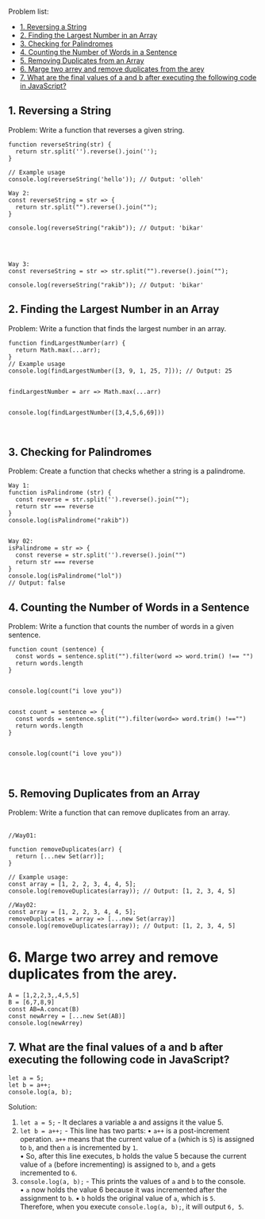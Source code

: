 Problem list:
 - [1. Reversing a String](#1-Reversing-a-String)
 - [2. Finding the Largest Number in an Array](#2-Finding-the-Largest-Number-in-an-Array)
 - [3. Checking for Palindromes](#3-Checking-for-Palindromes)
 - [4. Counting the Number of Words in a Sentence](#4-Counting-the-Number-of-Words-in-a-Sentence)
 - [5. Removing Duplicates from an Array](#5-Removing-Duplicates-from-an-Array)
 - [6. Marge two arrey and remove duplicates from the arey](#6-Marge-two-arrey-and-remove-duplicates-from-the-arey)
 - [7. What are the final values of a and b after executing the following code in JavaScript?](#7-what-are-the-final-values-of-a-and-b-after-executing-the-following-code-in-javascript)
   

## 1. Reversing a String
Problem: Write a function that reverses a given string.
<br>

```
function reverseString(str) {
  return str.split('').reverse().join('');
}

// Example usage
console.log(reverseString('hello')); // Output: 'olleh'

Way 2:
const reverseString = str => {
  return str.split("").reverse().join("");
}

console.log(reverseString("rakib")); // Output: 'bikar'

```
<br>

```

Way 3: 
const reverseString = str => str.split("").reverse().join("");

console.log(reverseString("rakib")); // Output: 'bikar'

```

## 2. Finding the Largest Number in an Array
Problem: Write a function that finds the largest number in an array.
<br>

```
function findLargestNumber(arr) {
  return Math.max(...arr);
}
// Example usage
console.log(findLargestNumber([3, 9, 1, 25, 7])); // Output: 25


findLargestNumber = arr => Math.max(...arr)


console.log(findLargestNumber([3,4,5,6,69]))

```
<br>

## 3. Checking for Palindromes
Problem: Create a function that checks whether a string is a palindrome.
<br>

```
Way 1:
function isPalindrome (str) {
  const reverse = str.split('').reverse().join("");
  return str === reverse
}
console.log(isPalindrome("rakib"))


Way 02: 
isPalindrome = str => {
  const reverse = str.split('').reverse().join("")
  return str === reverse
}
console.log(isPalindrome("lol"))
// Output: false

```


## 4. Counting the Number of Words in a Sentence
Problem: Write a function that counts the number of words in a given sentence.
<br>

```
function count (sentence) {
  const words = sentence.split("").filter(word => word.trim() !== "")
  return words.length
}


console.log(count("i love you"))


const count = sentence => {
  const words = sentence.split("").filter(word=> word.trim() !=="")
  return words.length
} 


console.log(count("i love you"))

```
<br>

## 5. Removing Duplicates from an Array
Problem: Write a function that can remove duplicates from an array. <br>
<br>

```
//Way01:

function removeDuplicates(arr) {
  return [...new Set(arr)];
}

// Example usage:
const array = [1, 2, 2, 3, 4, 4, 5];
console.log(removeDuplicates(array)); // Output: [1, 2, 3, 4, 5]

```

```
//Way02:
const array = [1, 2, 2, 3, 4, 4, 5];
removeDuplicates = array => [...new Set(array)]
console.log(removeDuplicates(array)); // Output: [1, 2, 3, 4, 5]
```

# 6. Marge two arrey and remove duplicates from the arey. 

```
A = [1,2,2,3,,4,5,5]
B = [6,7,8,9]
const AB=A.concat(B)
const newArrey = [...new Set(AB)]
console.log(newArrey)
```
## 7. What are the final values of a and b after executing the following code in JavaScript?

```
let a = 5;
let b = a++;
console.log(a, b);
```
Solution:
1.	`let a = 5;` - It declares a variable a and assigns it the value 5. <br>
2.	`let b = a++;` - This line has two parts:
•	`a++` is a post-increment operation. `a++` means that the current value of `a` (which is `5`) is assigned to `b`, and then `a` is incremented by `1`. <br>
•	So, after this line executes, b holds the value 5 because the current value of `a` (before incrementing) is assigned to `b`, and `a` gets incremented to `6`. <br>
3.	`console.log(a, b);` - This prints the values of `a` and `b` to the console. <br>
•	`a` now holds the value 6 because it was incremented after the assignment to `b`.
•	`b` holds the original value of `a`, which is `5`. <br>
Therefore, when you execute `console.log(a, b);`, it will output `6, 5`.

